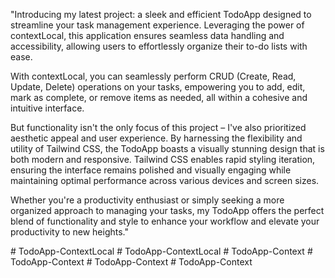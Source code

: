 "Introducing my latest project: a sleek and efficient TodoApp designed to streamline your task management experience. Leveraging the power of contextLocal, this application ensures seamless data handling and accessibility, allowing users to effortlessly organize their to-do lists with ease.

With contextLocal, you can seamlessly perform CRUD (Create, Read, Update, Delete) operations on your tasks, empowering you to add, edit, mark as complete, or remove items as needed, all within a cohesive and intuitive interface.

But functionality isn't the only focus of this project – I've also prioritized aesthetic appeal and user experience. By harnessing the flexibility and utility of Tailwind CSS, the TodoApp boasts a visually stunning design that is both modern and responsive. Tailwind CSS enables rapid styling iteration, ensuring the interface remains polished and visually engaging while maintaining optimal performance across various devices and screen sizes.

Whether you're a productivity enthusiast or simply seeking a more organized approach to managing your tasks, my TodoApp offers the perfect blend of functionality and style to enhance your workflow and elevate your productivity to new heights."







#   T o d o A p p - C o n t e x t L o c a l  
 #   T o d o A p p - C o n t e x t L o c a l  
 #   T o d o A p p - C o n t e x t  
 #   T o d o A p p - C o n t e x t  
 #   T o d o A p p - C o n t e x t  
 #   T o d o A p p - C o n t e x t  
 